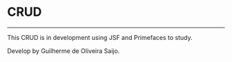 # CRUD
-----------------------------------------------------------------------------------------------------------------------------------

This CRUD is in development using JSF and Primefaces to study.

Develop by Guilherme de Oliveira Saijo.
